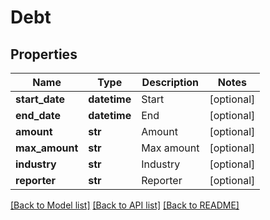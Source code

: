 # Debt

## Properties
Name | Type | Description | Notes
------------ | ------------- | ------------- | -------------
**start_date** | **datetime** | Start | [optional] 
**end_date** | **datetime** | End | [optional] 
**amount** | **str** | Amount | [optional] 
**max_amount** | **str** | Max amount | [optional] 
**industry** | **str** | Industry | [optional] 
**reporter** | **str** | Reporter | [optional] 

[[Back to Model list]](../README.md#documentation-for-models) [[Back to API list]](../README.md#documentation-for-api-endpoints) [[Back to README]](../README.md)


